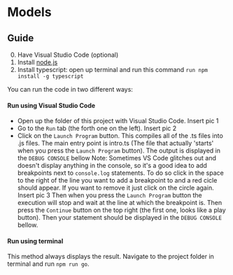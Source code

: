 # Models

## Guide
0. Have Visual Studio Code (optional)
1. Install [node.js](https://nodejs.org)
2. Install typescript: open up terminal and run this command `run npm install -g typescript`

You can run the code in two different ways:

#### Run using Visual Studio Code
- Open up the folder of this project with Visual Studio Code.
Insert pic 1
- Go to the `Run` tab (the forth one on the left).
Insert pic 2
- Click on the `Launch Program` button. This compiles all of the .ts files into .js files. The main entry point is intro.ts (The file that actually 'starts' when you press the `Launch Program` button). The output is displayed in the `DEBUG CONSOLE` bellow
Note: Sometimes VS Code glitches out and doesn't display anything in the console, so it's a good idea to add breakpoints next to `console.log` statements. To do so click in the space to the right of the line you want to add a breakpoint to and a red cicle should appear. If you want to remove it just click on the circle again.
Insert pic 3
Then when you press the `Launch Program` button the execution will stop and wait at the line at which the breakpoint is. Then press the `Continue` button on the top right (the first one, looks like a play button). Then your statement should be displayed in the `DEBUG CONSOLE` bellow.

#### Run using terminal
This method always displays the result.
Navigate to the project folder in terminal and run `npm run go`.
